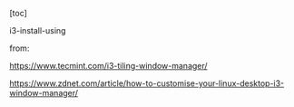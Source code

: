 [toc]

i3-install-using









from:

https://www.tecmint.com/i3-tiling-window-manager/

https://www.zdnet.com/article/how-to-customise-your-linux-desktop-i3-window-manager/

